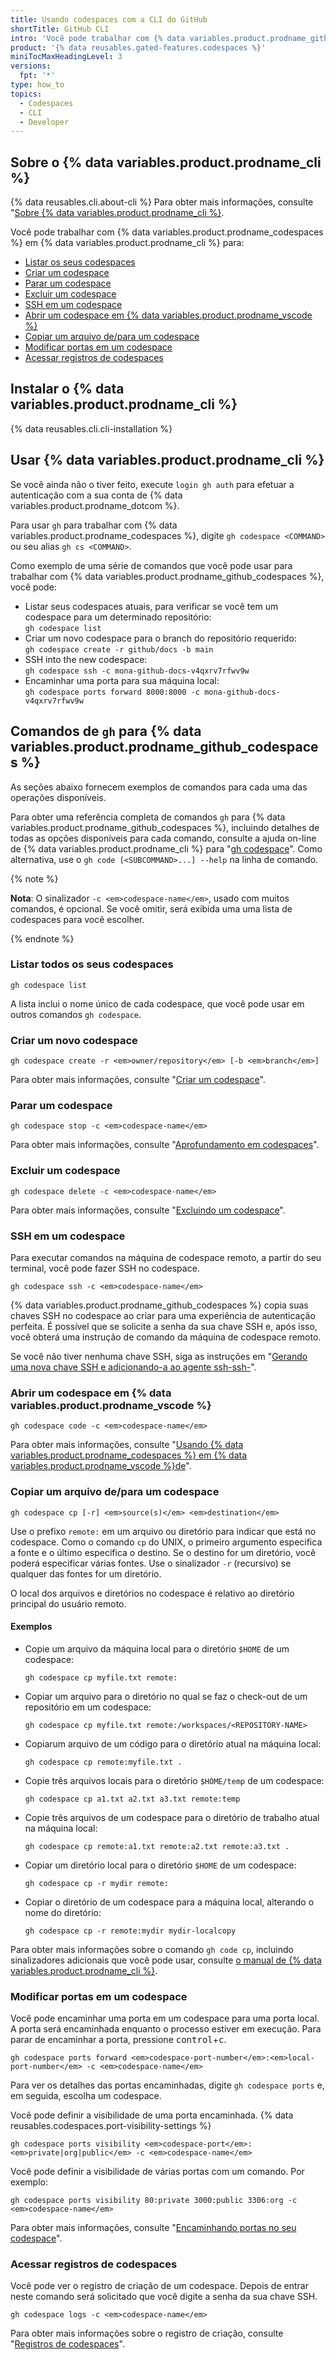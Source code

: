 ```yaml
---
title: Usando codespaces com a CLI do GitHub
shortTitle: GitHub CLI
intro: 'Você pode trabalhar com {% data variables.product.prodname_github_codespaces %} diretamente da sua linha de comando usando `gh`, a interface de linha de comando de {% data variables.product.product_name %}.'
product: '{% data reusables.gated-features.codespaces %}'
miniTocMaxHeadingLevel: 3
versions:
  fpt: '*'
type: how_to
topics:
  - Codespaces
  - CLI
  - Developer
---
```


## Sobre o {% data variables.product.prodname_cli %}

{% data reusables.cli.about-cli %} Para obter mais informações, consulte "[Sobre {% data variables.product.prodname_cli %}](/github-cli/github-cli/about-github-cli).

Você pode trabalhar com {% data variables.product.prodname_codespaces %} em {% data variables.product.prodname_cli %} para:
- [Listar os seus codespaces](#list-all-of-your-codespaces)
- [Criar um codespace](#create-a-new-codespace)
- [Parar um codespace](#stop-a-codespace)
- [Excluir um codespace](#delete-a-codespace)
- [SSH em um codespace](#ssh-into-a-codespace)
- [Abrir um codespace em {% data variables.product.prodname_vscode %}](#open-a-codespace-in-visual-studio-code)
- [Copiar um arquivo de/para um codespace](#copy-a-file-tofrom-a-codespace)
- [Modificar portas em um codespace](#modify-ports-in-a-codespace)
- [Acessar registros de codespaces](#access-codespace-logs)

## Instalar o {% data variables.product.prodname_cli %}

{% data reusables.cli.cli-installation %}

## Usar {% data variables.product.prodname_cli %}

Se você ainda não o tiver feito, execute `login gh auth` para efetuar a autenticação com a sua conta de {% data variables.product.prodname_dotcom %}.

Para usar `gh` para trabalhar com {% data variables.product.prodname_codespaces %}, digite `gh codespace <COMMAND>` ou seu alias `gh cs <COMMAND>`.

Como exemplo de uma série de comandos que você pode usar para trabalhar com {% data variables.product.prodname_github_codespaces %}, você pode:

* Listar seus codespaces atuais, para verificar se você tem um codespace para um determinado repositório:<br> `gh codespace list`
* Criar um novo codespace para o branch do repositório requerido:<br> `gh codespace create -r github/docs -b main`
* SSH into the new codespace:<br> `gh codespace ssh -c mona-github-docs-v4qxrv7rfwv9w`
* Encaminhar uma porta para sua máquina local:<br> `gh codespace ports forward 8000:8000 -c mona-github-docs-v4qxrv7rfwv9w`

## Comandos de `gh` para {% data variables.product.prodname_github_codespaces %}

As seções abaixo fornecem exemplos de comandos para cada uma das operações disponíveis.

Para obter uma referência completa de comandos `gh` para {% data variables.product.prodname_github_codespaces %}, incluindo detalhes de todas as opções disponíveis para cada comando, consulte a ajuda on-line de {% data variables.product.prodname_cli %} para "[gh codespace](https://cli.github.com/manual/gh_codespace)". Como alternativa, use o `gh code [<SUBCOMMAND>...] --help` na linha de comando.

{% note %}

**Nota**: O sinalizador `-c <em>codespace-name</em>`, usado com muitos comandos, é opcional. Se você omitir, será exibida uma uma lista de codespaces para você escolher.

{% endnote %}

### Listar todos os seus codespaces

```shell
gh codespace list
```

A lista inclui o nome único de cada codespace, que você pode usar em outros comandos `gh codespace`.

### Criar um novo codespace

```shell
gh codespace create -r <em>owner/repository</em> [-b <em>branch</em>]
```

Para obter mais informações, consulte "[Criar um codespace](/codespaces/developing-in-codespaces/creating-a-codespace)".

### Parar um codespace

```shell
gh codespace stop -c <em>codespace-name</em>
```

Para obter mais informações, consulte "[Aprofundamento em codespaces](/codespaces/getting-started/deep-dive#closing-or-stopping-your-codespace)".

### Excluir um codespace

```shell
gh codespace delete -c <em>codespace-name</em>
```

Para obter mais informações, consulte "[Excluindo um codespace](/codespaces/developing-in-codespaces/deleting-a-codespace)".

### SSH em um codespace

Para executar comandos na máquina de codespace remoto, a partir do seu terminal, você pode fazer SSH no codespace.

```shell
gh codespace ssh -c <em>codespace-name</em>
```

{% data variables.product.prodname_github_codespaces %} copia suas chaves SSH no codespace ao criar para uma experiência de autenticação perfeita. É possível que se solicite a senha da sua chave SSH e, após isso, você obterá uma instrução de comando da máquina de codespace remoto.

Se você não tiver nenhuma chave SSH, siga as instruções em "[Gerando uma nova chave SSH e adicionando-a ao agente ssh-ssh-](/authentication/connecting-to-github-with-ssh/generating-a-new-ssh-key-and-adding-it-to-the-ssh-agent)".

### Abrir um codespace em {% data variables.product.prodname_vscode %}

```shell
gh codespace code -c <em>codespace-name</em>
```

Para obter mais informações, consulte "[Usando {% data variables.product.prodname_codespaces %} em {% data variables.product.prodname_vscode %}de](/codespaces/developing-in-codespaces/using-codespaces-in-visual-studio-code)".

### Copiar um arquivo de/para um codespace

```shell
gh codespace cp [-r] <em>source(s)</em> <em>destination</em> 
```

Use o prefixo `remote:` em um arquivo ou diretório para indicar que está no codespace. Como o comando `cp` do UNIX, o primeiro argumento especifica a fonte e o último especifica o destino. Se o destino for um diretório, você poderá especificar várias fontes. Use o sinalizador `-r` (recursivo) se qualquer das fontes for um diretório.

O local dos arquivos e diretórios no codespace é relativo ao diretório principal do usuário remoto.

#### Exemplos

* Copie um arquivo da máquina local para o diretório `$HOME` de um codespace:

   `gh codespace cp myfile.txt remote:`

* Copiar um arquivo para o diretório no qual se faz o check-out de um repositório em um codespace:

   `gh codespace cp myfile.txt remote:/workspaces/<REPOSITORY-NAME>`

* Copiarum arquivo de um código para o diretório atual na máquina local:

   `gh codespace cp remote:myfile.txt .`

* Copie três arquivos locais para o diretório `$HOME/temp` de um codespace:

   `gh codespace cp a1.txt a2.txt a3.txt remote:temp`

* Copie três arquivos de um codespace para o diretório de trabalho atual na máquina local:

   `gh codespace cp remote:a1.txt remote:a2.txt remote:a3.txt .`

* Copiar um diretório local para o diretório `$HOME` de um codespace:

   `gh codespace cp -r mydir remote:`

* Copiar o diretório de um codespace para a máquina local, alterando o nome do diretório:

   `gh codespace cp -r remote:mydir mydir-localcopy`

Para obter mais informações sobre o comando `gh code cp`, incluindo sinalizadores adicionais que você pode usar, consulte [ o manual de {% data variables.product.prodname_cli %}](https://cli.github.com/manual/gh_codespace_cp).

### Modificar portas em um codespace

Você pode encaminhar uma porta em um codespace para uma porta local. A porta será encaminhada enquanto o processo estiver em execução. Para parar de encaminhar a porta, pressione <kbd>control</kbd>+<kbd>c</kbd>.

```shell
gh codespace ports forward <em>codespace-port-number</em>:<em>local-port-number</em> -c <em>codespace-name</em>
```

Para ver os detalhes das portas encaminhadas, digite `gh codespace ports` e, em seguida, escolha um codespace.

Você pode definir a visibilidade de uma porta encaminhada. {% data reusables.codespaces.port-visibility-settings %}

```shell
gh codespace ports visibility <em>codespace-port</em>:<em>private|org|public</em> -c <em>codespace-name</em>
```

Você pode definir a visibilidade de várias portas com um comando. Por exemplo:

```shell
gh codespace ports visibility 80:private 3000:public 3306:org -c <em>codespace-name</em>
```

Para obter mais informações, consulte "[Encaminhando portas no seu codespace](/codespaces/developing-in-codespaces/forwarding-ports-in-your-codespace)".

### Acessar registros de codespaces

Você pode ver o registro de criação de um codespace. Depois de entrar neste comando será solicitado que você digite a senha da sua chave SSH.

```shell
gh codespace logs -c <em>codespace-name</em>
```

Para obter mais informações sobre o registro de criação, consulte "[Registros de codespaces](/codespaces/troubleshooting/codespaces-logs#creation-logs)".
